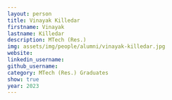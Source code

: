 ```yaml
---
layout: person
title: Vinayak Killedar
firstname: Vinayak
lastname: Killedar
description: MTech (Res.)
img: assets/img/people/alumni/vinayak-killedar.jpg
website: 
linkedin_username: 
github_username:
category: MTech (Res.) Graduates
show: true
year: 2023
---
```

